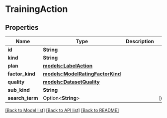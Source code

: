 # TrainingAction

## Properties

Name | Type | Description | Notes
------------ | ------------- | ------------- | -------------
**id** | **String** |  | 
**kind** | **String** |  | 
**plan** | [**models::LabelAction**](LabelAction.md) |  | 
**factor_kind** | [**models::ModelRatingFactorKind**](ModelRatingFactorKind.md) |  | 
**quality** | [**models::DatasetQuality**](DatasetQuality.md) |  | 
**sub_kind** | **String** |  | 
**search_term** | Option<**String**> |  | [optional]

[[Back to Model list]](../README.md#documentation-for-models) [[Back to API list]](../README.md#documentation-for-api-endpoints) [[Back to README]](../README.md)


